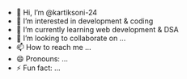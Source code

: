 - 👋 Hi, I’m @kartiksoni-24
- 👀 I’m interested in development & coding
- 🌱 I’m currently learning web development & DSA
- 💞️ I’m looking to collaborate on ...
- 📫 How to reach me ...
- 😄 Pronouns: ...
- ⚡ Fun fact: ...

<!---
kartiksoni-24/kartiksoni-24 is a ✨ special ✨ repository because its `README.md` (this file) appears on your GitHub profile.
You can click the Preview link to take a look at your changes.
--->
